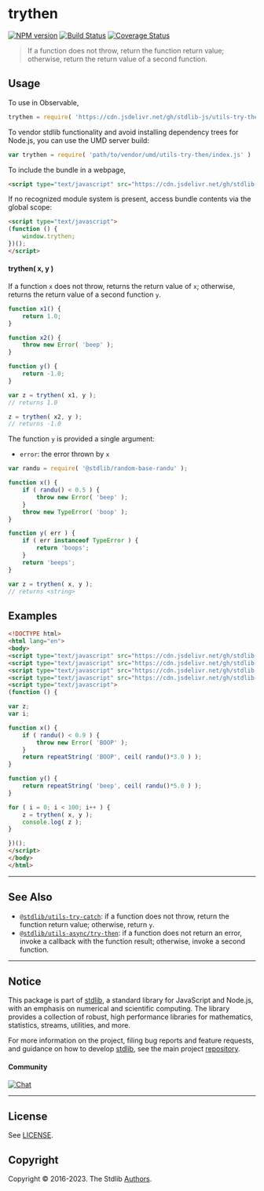 <!--

@license Apache-2.0

Copyright (c) 2018 The Stdlib Authors.

Licensed under the Apache License, Version 2.0 (the "License");
you may not use this file except in compliance with the License.
You may obtain a copy of the License at

   http://www.apache.org/licenses/LICENSE-2.0

Unless required by applicable law or agreed to in writing, software
distributed under the License is distributed on an "AS IS" BASIS,
WITHOUT WARRANTIES OR CONDITIONS OF ANY KIND, either express or implied.
See the License for the specific language governing permissions and
limitations under the License.

-->

# trythen

[![NPM version][npm-image]][npm-url] [![Build Status][test-image]][test-url] [![Coverage Status][coverage-image]][coverage-url] <!-- [![dependencies][dependencies-image]][dependencies-url] -->

> If a function does not throw, return the function return value; otherwise, return the return value of a second function.

<!-- Section to include introductory text. Make sure to keep an empty line after the intro `section` element and another before the `/section` close. -->

<section class="intro">

</section>

<!-- /.intro -->

<!-- Package usage documentation. -->



<section class="usage">

## Usage

To use in Observable,

```javascript
trythen = require( 'https://cdn.jsdelivr.net/gh/stdlib-js/utils-try-then@umd/browser.js' )
```

To vendor stdlib functionality and avoid installing dependency trees for Node.js, you can use the UMD server build:

```javascript
var trythen = require( 'path/to/vendor/umd/utils-try-then/index.js' )
```

To include the bundle in a webpage,

```html
<script type="text/javascript" src="https://cdn.jsdelivr.net/gh/stdlib-js/utils-try-then@umd/browser.js"></script>
```

If no recognized module system is present, access bundle contents via the global scope:

```html
<script type="text/javascript">
(function () {
    window.trythen;
})();
</script>
```

#### trythen( x, y )

If a function `x` does not throw, returns the return value of `x`; otherwise, returns the return value of a second function `y`.

```javascript
function x1() {
    return 1.0;
}

function x2() {
    throw new Error( 'beep' );
}

function y() {
    return -1.0;
}

var z = trythen( x1, y );
// returns 1.0

z = trythen( x2, y );
// returns -1.0
```

The function `y` is provided a single argument:

-   `error`: the error thrown by `x`

```javascript
var randu = require( '@stdlib/random-base-randu' );

function x() {
    if ( randu() < 0.5 ) {
        throw new Error( 'beep' );
    }
    throw new TypeError( 'boop' );
}

function y( err ) {
    if ( err instanceof TypeError ) {
        return 'boops';
    }
    return 'beeps';
}

var z = trythen( x, y );
// returns <string>
```

</section>

<!-- /.usage -->

<!-- Package usage notes. Make sure to keep an empty line after the `section` element and another before the `/section` close. -->

<section class="notes">

</section>

<!-- /.notes -->

<!-- Package usage examples. -->

<section class="examples">

## Examples

<!-- eslint no-undef: "error" -->

```html
<!DOCTYPE html>
<html lang="en">
<body>
<script type="text/javascript" src="https://cdn.jsdelivr.net/gh/stdlib-js/random-base-randu@umd/browser.js"></script>
<script type="text/javascript" src="https://cdn.jsdelivr.net/gh/stdlib-js/math-base-special-ceil@umd/browser.js"></script>
<script type="text/javascript" src="https://cdn.jsdelivr.net/gh/stdlib-js/string-repeat@umd/browser.js"></script>
<script type="text/javascript" src="https://cdn.jsdelivr.net/gh/stdlib-js/utils-try-then@umd/browser.js"></script>
<script type="text/javascript">
(function () {

var z;
var i;

function x() {
    if ( randu() < 0.9 ) {
        throw new Error( 'BOOP' );
    }
    return repeatString( 'BOOP', ceil( randu()*3.0 ) );
}

function y() {
    return repeatString( 'beep', ceil( randu()*5.0 ) );
}

for ( i = 0; i < 100; i++ ) {
    z = trythen( x, y );
    console.log( z );
}

})();
</script>
</body>
</html>
```

</section>

<!-- /.examples -->

<!-- Section to include cited references. If references are included, add a horizontal rule *before* the section. Make sure to keep an empty line after the `section` element and another before the `/section` close. -->

<section class="references">

</section>

<!-- /.references -->

<!-- Section for related `stdlib` packages. Do not manually edit this section, as it is automatically populated. -->

<section class="related">

* * *

## See Also

-   <span class="package-name">[`@stdlib/utils-try-catch`][@stdlib/utils/try-catch]</span><span class="delimiter">: </span><span class="description">if a function does not throw, return the function return value; otherwise, return `y`.</span>
-   <span class="package-name">[`@stdlib/utils-async/try-then`][@stdlib/utils/async/try-then]</span><span class="delimiter">: </span><span class="description">if a function does not return an error, invoke a callback with the function result; otherwise, invoke a second function.</span>

</section>

<!-- /.related -->

<!-- Section for all links. Make sure to keep an empty line after the `section` element and another before the `/section` close. -->


<section class="main-repo" >

* * *

## Notice

This package is part of [stdlib][stdlib], a standard library for JavaScript and Node.js, with an emphasis on numerical and scientific computing. The library provides a collection of robust, high performance libraries for mathematics, statistics, streams, utilities, and more.

For more information on the project, filing bug reports and feature requests, and guidance on how to develop [stdlib][stdlib], see the main project [repository][stdlib].

#### Community

[![Chat][chat-image]][chat-url]

---

## License

See [LICENSE][stdlib-license].


## Copyright

Copyright &copy; 2016-2023. The Stdlib [Authors][stdlib-authors].

</section>

<!-- /.stdlib -->

<!-- Section for all links. Make sure to keep an empty line after the `section` element and another before the `/section` close. -->

<section class="links">

[npm-image]: http://img.shields.io/npm/v/@stdlib/utils-try-then.svg
[npm-url]: https://npmjs.org/package/@stdlib/utils-try-then

[test-image]: https://github.com/stdlib-js/utils-try-then/actions/workflows/test.yml/badge.svg?branch=v0.0.11
[test-url]: https://github.com/stdlib-js/utils-try-then/actions/workflows/test.yml?query=branch:v0.0.11

[coverage-image]: https://img.shields.io/codecov/c/github/stdlib-js/utils-try-then/main.svg
[coverage-url]: https://codecov.io/github/stdlib-js/utils-try-then?branch=main

<!--

[dependencies-image]: https://img.shields.io/david/stdlib-js/utils-try-then.svg
[dependencies-url]: https://david-dm.org/stdlib-js/utils-try-then/main

-->

[chat-image]: https://img.shields.io/gitter/room/stdlib-js/stdlib.svg
[chat-url]: https://app.gitter.im/#/room/#stdlib-js_stdlib:gitter.im

[stdlib]: https://github.com/stdlib-js/stdlib

[stdlib-authors]: https://github.com/stdlib-js/stdlib/graphs/contributors

[umd]: https://github.com/umdjs/umd
[es-module]: https://developer.mozilla.org/en-US/docs/Web/JavaScript/Guide/Modules

[deno-url]: https://github.com/stdlib-js/utils-try-then/tree/deno
[umd-url]: https://github.com/stdlib-js/utils-try-then/tree/umd
[esm-url]: https://github.com/stdlib-js/utils-try-then/tree/esm
[branches-url]: https://github.com/stdlib-js/utils-try-then/blob/main/branches.md

[stdlib-license]: https://raw.githubusercontent.com/stdlib-js/utils-try-then/main/LICENSE

<!-- <related-links> -->

[@stdlib/utils/try-catch]: https://github.com/stdlib-js/utils-try-catch/tree/umd

[@stdlib/utils/async/try-then]: https://github.com/stdlib-js/utils-async-try-then/tree/umd

<!-- </related-links> -->

</section>

<!-- /.links -->
